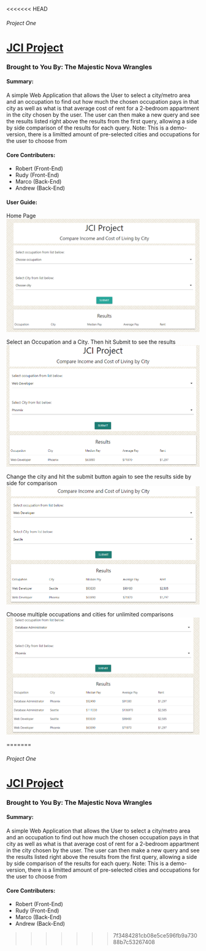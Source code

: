<<<<<<< HEAD
###### Project One
# [JCI Project](https://www.github.com/WeNeedToPutTheURLHere)

### Brought to You By: The Majestic Nova Wrangles


#### Summary:
A simple Web Application that allows the User to select a city/metro area and an occupation to find out how much the chosen occupation pays in that city as well as what is that average cost of rent for a 2-bedroom appartment in the city chosen by the user. The user can then make a new query and see the results listed right above the results from the first query, allowing a side by side comparison of the results for each query.
Note: This is a demo-version, there is a limitted amount of pre-selected cities and occupations for the user to choose from

#### Core Contributers:
* Robert (Front-End)
* Rudy (Front-End)
* Marco (Back-End)
* Andrew (Back-End)

#### User Guide:

Home Page
![Home Page](assets/images/HomePage.PNG)


Select an Occupation and a City. Then hit Submit to see the results
![Single Query](assets/images/Query.PNG)


Change the city and hit the submit button again to see the results side by side for comparison
![Single Query](assets/images/Query2.PNG)


Choose multiple occupations and cities for unlimited comparisons
![Single Query](assets/images/MultiQuery.PNG)

=======
###### Project One
# [JCI Project](https://www.github.com/WeNeedToPutTheURLHere)

### Brought to You By: The Majestic Nova Wrangles


#### Summary:
A simple Web Application that allows the User to select a city/metro area and an occupation to find out how much the chosen occupation pays in that city as well as what is that average cost of rent for a 2-bedroom appartment in the city chosen by the user. The user can then make a new query and see the results listed right above the results from the first query, allowing a side by side comparison of the results for each query.
Note: This is a demo-version, there is a limitted amount of pre-selected cities and occupations for the user to choose from



#### Core Contributers:
* Robert (Front-End)
* Rudy (Front-End)
* Marco (Back-End)
* Andrew (Back-End)
>>>>>>> 7f3484281cb08e5ce596fb9a73088b7c53267408
